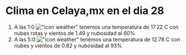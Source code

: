 # Clima en Celaya,mx en el dia 28

1. A las 1:0 !["icon weather"](http://openweathermap.org/img/w/04n.png) tenemos una temperatura de 17.22 C con nubes rotas y  vientos de 1.49 y nubosidad al 60%
1. A las 5:0 !["icon weather"](http://openweathermap.org/img/w/04n.png) tenemos una temperatura de 12.78 C con nubes y  vientos de 0.82 y nubosidad al 93%
